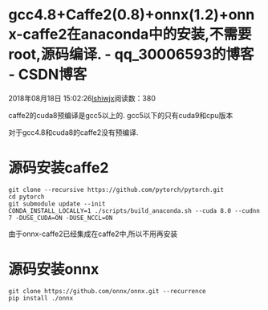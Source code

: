 # gcc4.8+Caffe2(0.8)+onnx(1.2)+onnx-caffe2在anaconda中的安装,不需要root,源码编译. - qq_30006593的博客 - CSDN博客





2018年08月18日 15:02:26[lshiwjx](https://me.csdn.net/qq_30006593)阅读数：380








caffe2的cuda8预编译是gcc5以上的. gcc5以下的只有cuda9和cpu版本

对于gcc4.8和cuda8的caffe2没有预编译. 

# 源码安装caffe2

```
git clone --recursive https://github.com/pytorch/pytorch.git
cd pytorch
git submodule update --init
CONDA_INSTALL_LOCALLY=1 ./scripts/build_anaconda.sh --cuda 8.0 --cudnn 7 -DUSE_CUDA=ON -DUSE_NCCL=ON
```

由于onnx-caffe2已经集成在caffe2中,所以不用再安装

# 源码安装onnx

```
git clone https://github.com/onnx/onnx.git --recurrence
pip install ./onnx
```





